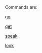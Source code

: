 Commands are:

[go <direction>](go-where.md)

[get <item>](get-what.md)

[speak](speak.md)

[look](../marshmallow.md)